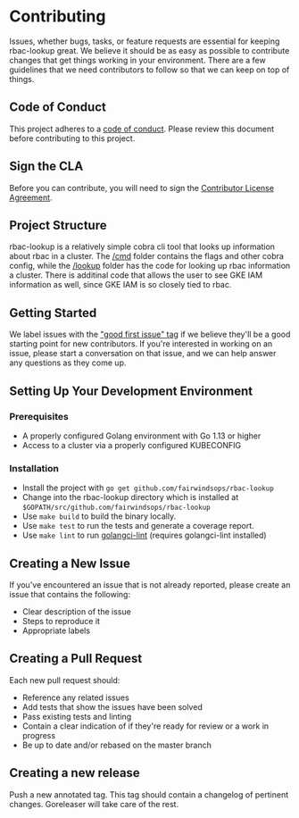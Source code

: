 # Contributing

Issues, whether bugs, tasks, or feature requests are essential for keeping rbac-lookup great. We believe it should be as easy as possible to contribute changes that get things working in your environment. There are a few guidelines that we need contributors to follow so that we can keep on top of things.

## Code of Conduct

This project adheres to a [code of conduct](CODE_OF_CONDUCT.md). Please review this document before contributing to this project.

## Sign the CLA
Before you can contribute, you will need to sign the [Contributor License Agreement](https://cla-assistant.io/fairwindsops/rbac-lookup).

## Project Structure

rbac-lookup is a relatively simple cobra cli tool that looks up information about rbac in a cluster. The [/cmd](/cmd) folder contains the flags and other cobra config, while the [/lookup](/lookup) folder has the code for looking up rbac information a cluster. There is additinal code that allows the user to see GKE IAM information as well, since GKE IAM is so closely tied to rbac.

## Getting Started

We label issues with the ["good first issue" tag](https://github.com/FairwindsOps/rbac-lookup/labels/good%20first%20issue) if we believe they'll be a good starting point for new contributors. If you're interested in working on an issue, please start a conversation on that issue, and we can help answer any questions as they come up.

## Setting Up Your Development Environment

### Prerequisites

* A properly configured Golang environment with Go 1.13 or higher
* Access to a cluster via a properly configured KUBECONFIG

### Installation

* Install the project with `go get github.com/fairwindsops/rbac-lookup`
* Change into the rbac-lookup directory which is installed at `$GOPATH/src/github.com/fairwindsops/rbac-lookup`
* Use `make build` to build the binary locally.
* Use `make test` to run the tests and generate a coverage report.
* Use `make lint` to run [golangci-lint](https://github.com/golangci/golangci-lint) (requires golangci-lint installed)

## Creating a New Issue

If you've encountered an issue that is not already reported, please create an issue that contains the following:

- Clear description of the issue
- Steps to reproduce it
- Appropriate labels

## Creating a Pull Request

Each new pull request should:

- Reference any related issues
- Add tests that show the issues have been solved
- Pass existing tests and linting
- Contain a clear indication of if they're ready for review or a work in progress
- Be up to date and/or rebased on the master branch

## Creating a new release

Push a new annotated tag.  This tag should contain a changelog of pertinent changes. Goreleaser will take care of the rest.
